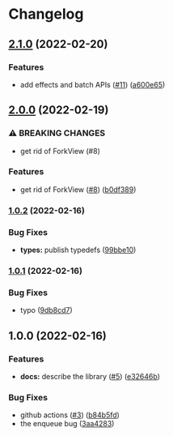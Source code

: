 # Changelog

## [2.1.0](https://www.github.com/Gozala/actor/compare/v2.0.0...v2.1.0) (2022-02-20)


### Features

* add effects and batch APIs ([#11](https://www.github.com/Gozala/actor/issues/11)) ([a600e65](https://www.github.com/Gozala/actor/commit/a600e651e54d396ce9e5b84094020085714eed9a))

## [2.0.0](https://www.github.com/Gozala/actor/compare/v1.0.2...v2.0.0) (2022-02-19)


### ⚠ BREAKING CHANGES

* get rid of ForkView (#8)

### Features

* get rid of ForkView ([#8](https://www.github.com/Gozala/actor/issues/8)) ([b0df389](https://www.github.com/Gozala/actor/commit/b0df389cd707104c081f18ec9d511a92ac5a6744))

### [1.0.2](https://www.github.com/Gozala/actor/compare/v1.0.1...v1.0.2) (2022-02-16)


### Bug Fixes

* **types:** publish typedefs ([99bbe10](https://www.github.com/Gozala/actor/commit/99bbe106d46fea22e5c91df4d6e47a208e0e27f7))

### [1.0.1](https://www.github.com/Gozala/actor/compare/v1.0.0...v1.0.1) (2022-02-16)


### Bug Fixes

* typo ([9db8cd7](https://www.github.com/Gozala/actor/commit/9db8cd70c7fac9d70f574e788a304fe477e5ae39))

## 1.0.0 (2022-02-16)


### Features

* **docs:** describe the library ([#5](https://www.github.com/Gozala/actor/issues/5)) ([e32646b](https://www.github.com/Gozala/actor/commit/e32646b5a6e9a40ecfa6054a86d112ca57b144ac))


### Bug Fixes

* github actions ([#3](https://www.github.com/Gozala/actor/issues/3)) ([b84b5fd](https://www.github.com/Gozala/actor/commit/b84b5fdec22914f7731f355b3418a0684f19bdd2))
* the enqueue bug ([3aa4283](https://www.github.com/Gozala/actor/commit/3aa42836057abf4b9f639f532c14a36367e52bba))

